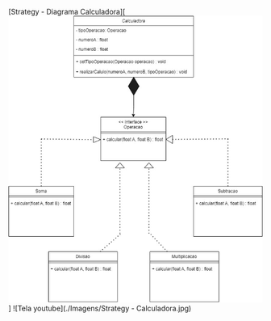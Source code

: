 
[Strategy - Diagrama Calculadora][<img src='Imagens/Strategy - Calculadora.jpg'>]
![Tela youtube](./Imagens/Strategy - Calculadora.jpg)
